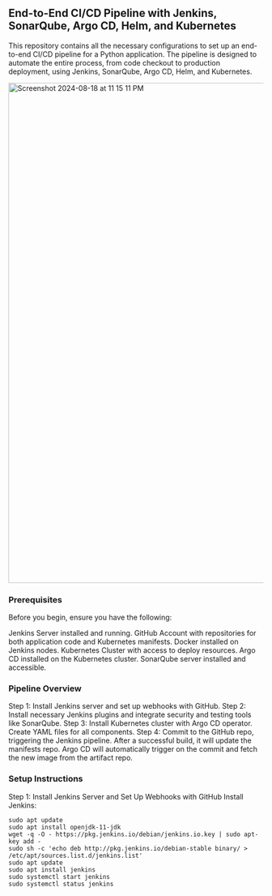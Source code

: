 ## End-to-End CI/CD Pipeline with Jenkins, SonarQube, Argo CD, Helm, and Kubernetes

This repository contains all the necessary configurations to set up an end-to-end CI/CD pipeline for a Python application. The pipeline is designed to automate the entire process, from code checkout to production deployment, using Jenkins, SonarQube, Argo CD, Helm, and Kubernetes.

<img width="987" alt="Screenshot 2024-08-18 at 11 15 11 PM" src="https://github.com/user-attachments/assets/dfe4d4f3-6abc-4225-a617-ea537bd92eb8">

### Prerequisites
Before you begin, ensure you have the following:

Jenkins Server installed and running.
GitHub Account with repositories for both application code and Kubernetes manifests.
Docker installed on Jenkins nodes.
Kubernetes Cluster with access to deploy resources.
Argo CD installed on the Kubernetes cluster.
SonarQube server installed and accessible.

### Pipeline Overview
Step 1: Install Jenkins server and set up webhooks with GitHub.
Step 2: Install necessary Jenkins plugins and integrate security and testing tools like SonarQube.
Step 3: Install Kubernetes cluster with Argo CD operator. Create YAML files for all components.
Step 4: Commit to the GitHub repo, triggering the Jenkins pipeline. After a successful build, it will update the manifests repo. Argo CD will automatically trigger on the commit and fetch the new image from the artifact repo.

### Setup Instructions
Step 1: Install Jenkins Server and Set Up Webhooks with GitHub
Install Jenkins:
```
sudo apt update
sudo apt install openjdk-11-jdk
wget -q -O - https://pkg.jenkins.io/debian/jenkins.io.key | sudo apt-key add -
sudo sh -c 'echo deb http://pkg.jenkins.io/debian-stable binary/ > /etc/apt/sources.list.d/jenkins.list'
sudo apt update
sudo apt install jenkins
sudo systemctl start jenkins
sudo systemctl status jenkins
```
